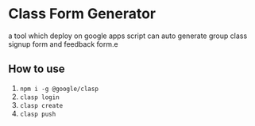 # Class Form Generator

a tool which deploy on google apps script can auto generate group class signup form and feedback form.e

## How to use

1. `npm i -g @google/clasp`
2. `clasp login`
3. `clasp create`
4. `clasp push`
